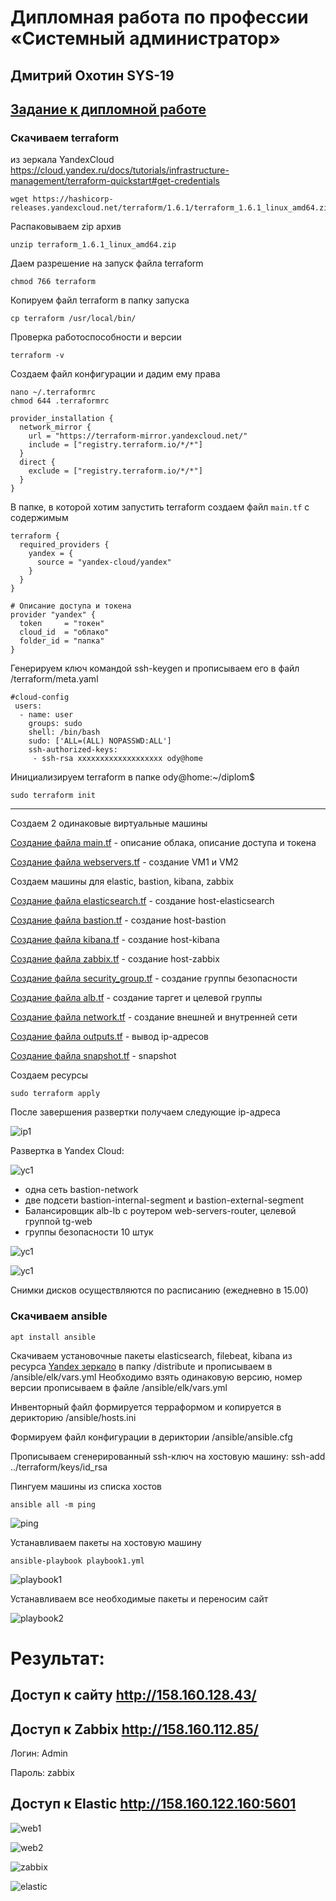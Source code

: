# Дипломная работа по профессии «Системный администратор»

## Дмитрий Охотин SYS-19

## [Задание к дипломной работе](https://github.com/netology-code/sys-diplom/tree/diplom-zabbix)

### Скачиваем terraform 

из зеркала YandexCloud https://cloud.yandex.ru/docs/tutorials/infrastructure-management/terraform-quickstart#get-credentials

```
wget https://hashicorp-releases.yandexcloud.net/terraform/1.6.1/terraform_1.6.1_linux_amd64.zip
```

Распаковываем zip архив

```
unzip terraform_1.6.1_linux_amd64.zip
```

Даем разрешение на запуск файла terraform

```
chmod 766 terraform
```

Копируем файл terraform в папку запуска

```
cp terraform /usr/local/bin/
```

Проверка работоспособности и версии

```
terraform -v
```

Создаем файл конфигурации и дадим ему права

```
nano ~/.terraformrc
chmod 644 .terraformrc
```

```
provider_installation {
  network_mirror {
    url = "https://terraform-mirror.yandexcloud.net/"
    include = ["registry.terraform.io/*/*"]
  }
  direct {
    exclude = ["registry.terraform.io/*/*"]
  }
}
```

В папке, в которой хотим запустить terraform создаем файл `main.tf` с содержимым

```
terraform {
  required_providers {
    yandex = {
      source = "yandex-cloud/yandex"
    }
  }
}

# Описание доступа и токена
provider "yandex" {
  token     = "токен"
  cloud_id  = "облако"
  folder_id = "папка"
}
```

Генерируем ключ командой ssh-keygen и прописываем его в файл /terraform/meta.yaml

```
#cloud-config
 users:
  - name: user
    groups: sudo
    shell: /bin/bash
    sudo: ['ALL=(ALL) NOPASSWD:ALL']
    ssh-authorized-keys:
     - ssh-rsa xxxxxxxxxxxxxxxxxxx ody@home
```

Инициализируем terraform в папке ody@home:~/diplom$

```
sudo terraform init
```

---

Создаем 2 одинаковые виртуальные машины

[Создание файла main.tf](https://github.com/OhotinDY/sys-diplom/blob/main/terraform/main.tf) - описание облака, описание доступа и токена

[Создание файла webservers.tf](https://github.com/OhotinDY/sys-diplom/blob/main/terraform/webservers.tf) - создание VM1 и VM2

Создаем машины для elastic, bastion, kibana, zabbix

[Создание файла elasticsearch.tf](https://github.com/OhotinDY/sys-diplom/blob/main/terraform/elasticsearch.tf) - создание host-elasticsearch

[Создание файла bastion.tf](https://github.com/OhotinDY/sys-diplom/blob/main/terraform/bastion.tf) - создание host-bastion

[Создание файла kibana.tf](https://github.com/OhotinDY/sys-diplom/blob/main/terraform/kibana.tf) - создание host-kibana

[Создание файла zabbix.tf](https://github.com/OhotinDY/sys-diplom/blob/main/terraform/zabbix.tf) - создание host-zabbix

[Создание файла security_group.tf](https://github.com/OhotinDY/sys-diplom/blob/main/terraform/security_group.tf) - создание группы безопасности

[Создание файла alb.tf](https://github.com/OhotinDY/sys-diplom/blob/main/terraform/alb.tf) - создание таргет и целевой группы 

[Создание файла network.tf](https://github.com/OhotinDY/sys-diplom/blob/main/terraform/network.tf) - создание внешней и внутренней сети

[Создание файла outputs.tf](https://github.com/OhotinDY/sys-diplom/blob/main/terraform/outputs.tf) - вывод ip-адресов

[Создание файла snapshot.tf](https://github.com/OhotinDY/sys-diplom/blob/main/terraform/snapshot.tf) - snapshot

Создаем ресурсы

```
sudo terraform apply
```

После завершения развертки получаем следующие ip-адреса

![ip1](https://github.com/OhotinDY/sys-diplom/blob/main/img/1_ip.png)

Развертка в Yandex Cloud: 

![yc1](https://github.com/OhotinDY/sys-diplom/blob/main/img/2_YCmain.png)

- одна сеть bastion-network
- две подсети bastion-internal-segment и bastion-external-segment
- Балансировщик alb-lb с роутером web-servers-router, целевой группой tg-web
- группы безопасности 10 штук

![yc1](https://github.com/OhotinDY/sys-diplom/blob/main/img/3_YC_VM.png)

![yc1](https://github.com/OhotinDY/sys-diplom/blob/main/img/4_YC_grsec.png)

Cнимки дисков осуществляются по расписанию (ежедневно в 15.00)

### Скачиваем ansible

```
apt install ansible
```

Скачиваем установочные пакеты elasticsearch, filebeat, kibana из ресурса [Yandex зеркало](https://mirror.yandex.ru/mirrors/elastic/) 
в папку /distribute и прописываем в /ansible/elk/vars.yml 
Необходимо взять одинаковую версию, номер версии прописываем в файле /ansible/elk/vars.yml

Инвенторный файл формируется терраформом и копируется в дерикторию /ansible/hosts.ini

Формируем файл конфигурации в дериктории /ansible/ansible.cfg

Прописываем сгенерированный ssh-ключ на хостовую машину: ssh-add ../terraform/keys/id_rsa

Пингуем машины из списка хостов 

```
ansible all -m ping
```

![ping](https://github.com/OhotinDY/sys-diplom/blob/main/img/5_ansible_ping.png)

Устанавливаем пакеты на хостовую машину

```
ansible-playbook playbook1.yml
```

![playbook1](https://github.com/OhotinDY/sys-diplom/blob/main/img/6_playbook1.png)

Устанавливаем все необходимые пакеты и переносим сайт

![playbook2](https://github.com/OhotinDY/sys-diplom/blob/main/img/7_playbook2.png)

# Результат:

## Доступ к сайту http://158.160.128.43/

## Доступ к Zabbix http://158.160.112.85/

Логин: Admin

Пароль: zabbix

## Доступ к Elastic http://158.160.122.160:5601

![web1](https://github.com/OhotinDY/sys-diplom/blob/main/img/8_web1.png)

![web2](https://github.com/OhotinDY/sys-diplom/blob/main/img/9_web2.png)

![zabbix](https://github.com/OhotinDY/sys-diplom/blob/main/img/10_zabbix.png)

![elastic](https://github.com/OhotinDY/sys-diplom/blob/main/img/11_elastic.png)
